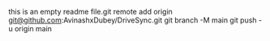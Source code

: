 this is an empty readme file.git remote add origin git@github.com:AvinashxDubey/DriveSync.git
git branch -M main
git push -u origin main
